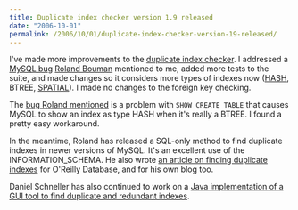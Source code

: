 ```yaml
---
title: Duplicate index checker version 1.9 released
date: "2006-10-01"
permalink: /2006/10/01/duplicate-index-checker-version-19-released/
---
```

I've made more improvements to the [duplicate index checker][1]. I addressed a [MySQL bug][2] [Roland Bouman][3] mentioned to me, added more tests to the suite, and made changes so it considers more types of indexes now ([HASH][4], BTREE, [SPATIAL][5]). I made no changes to the foreign key checking.

The [bug Roland mentioned][2] is a problem with `SHOW CREATE TABLE` that causes MySQL to show an index as type HASH when it's really a BTREE. I found a pretty easy workaround.

In the meantime, Roland has released a SQL-only method to find duplicate indexes in newer versions of MySQL. It's an excellent use of the INFORMATION_SCHEMA. He also wrote [an article on finding duplicate indexes][6] for O'Reilly Database, and for his own blog too.

Daniel Schneller has also continued to work on a [Java implementation of a GUI tool to find duplicate and redundant indexes][7].

 [1]: http://www.xaprb.com/duplicate-index-checker/
 [2]: http://bugs.mysql.com/bug.php?id=22632
 [3]: http://rpbouman.blogspot.com/
 [4]: http://dev.mysql.com/doc/refman/5.0/en/create-index.html
 [5]: http://dev.mysql.com/doc/refman/5.0/en/creating-spatial-indexes.html
 [6]: http://www.oreillynet.com/databases/blog/2006/09/_finding_redundant_indexes_usi.html
 [7]: http://mysql-index-analyzer.blogspot.com/
